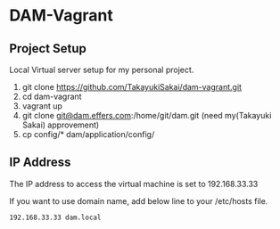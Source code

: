 # DAM-Vagrant

## Project Setup

Local Virtual server setup for my personal project.

1. git clone https://github.com/TakayukiSakai/dam-vagrant.git
2. cd dam-vagrant
3. vagrant up
4. git clone git@dam.effers.com:/home/git/dam.git (need my(Takayuki Sakai) approvement)
5. cp config/* dam/application/config/

## IP Address

The IP address to access the virtual machine is set to 192.168.33.33

If you want to use domain name, add below line to your /etc/hosts file.

`192.168.33.33 dam.local`
